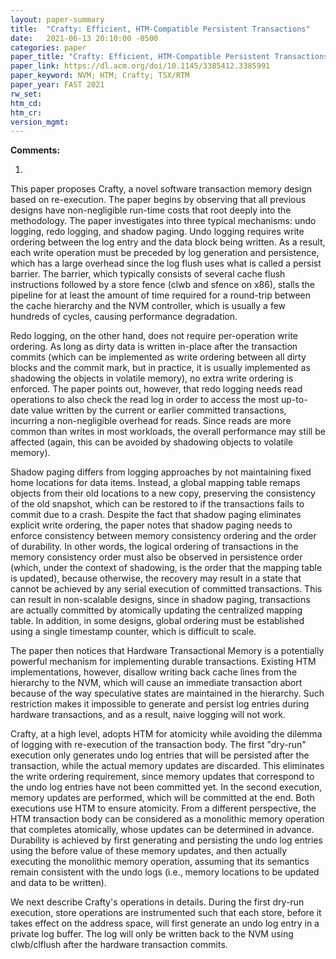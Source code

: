 ```yaml
---
layout: paper-summary
title:  "Crafty: Efficient, HTM-Compatible Persistent Transactions"
date:   2021-06-13 20:10:00 -0500
categories: paper
paper_title: "Crafty: Efficient, HTM-Compatible Persistent Transactions"
paper_link: https://dl.acm.org/doi/10.1145/3385412.3385991
paper_keyword: NVM; HTM; Crafty; TSX/RTM
paper_year: FAST 2021
rw_set:
htm_cd:
htm_cr:
version_mgmt:
---
```


**Comments:**

1. 

This paper proposes Crafty, a novel software transaction memory design based on re-execution. The paper begins 
by observing that all previous designs have non-negligible run-time costs that root deeply into the methodology.
The paper investigates into three typical mechanisms: undo logging, redo logging, and shadow paging.
Undo logging requires write ordering between the log entry and the data block being written. As a result, each
write operation must be preceded by log generation and persistence, which has a large overhead since the log 
flush uses what is called a persist barrier. The barrier, which typically consists of several cache flush
instructions followed by a store fence (clwb and sfence on x86), stalls the pipeline for at least the amount
of time required for a round-trip between the cache hierarchy and the NVM controller, which is usually a few
hundreds of cycles, causing performance degradation.

Redo logging, on the other hand, does not require per-operation write ordering. As long as dirty data is written
in-place after the transaction commits (which can be implemented as write ordering between all dirty blocks
and the commit mark, but in practice, it is usually implemented as shadowing the objects in volatile memory),
no extra write ordering is enforced. The paper points out, however, that redo logging needs read operations 
to also check the read log in order to access the most up-to-date value written by the current or 
earlier committed transactions, 
incurring a non-negligible overhead for reads. Since reads are more common than writes in most workloads, the
overall performance may still be affected (again, this can be avoided by shadowing objects to volatile memory).

Shadow paging differs from logging approaches by not maintaining fixed home locations for data items. Instead,
a global mapping table remaps objects from their old locations to a new copy, preserving the consistency of the
old snapshot, which can be restored to if the transactions fails to commit due to a crash. 
Despite the fact that shadow paging eliminates explicit write ordering, the paper notes that shadow paging
needs to enforce consistency between memory consistency ordering and the order of durability. In other words,
the logical ordering of transactions in the memory consistency order must also be observed in persistence
order (which, under the context of shadowing, is the order that the mapping table is updated), because 
otherwise, the recovery may result in a state that cannot be achieved by any serial execution
of committed transactions. This can result in non-scalable designs, since in shadow paging, transactions are 
actually committed by atomically updating the centralized mapping table. 
In addition, in some designs, global ordering must be established using a single timestamp counter, which
is difficult to scale.

The paper then notices that Hardware Transactional Memory is a potentially powerful mechanism for implementing
durable transactions. Existing HTM implementations, however, disallow writing back cache lines from the 
hierarchy to the NVM, which will cause an immediate transaction abort because of the way speculative states
are maintained in the hierarchy.
Such restriction makes it impossible to generate and persist log entries during hardware transactions, and
as a result, naive logging will not work.

Crafty, at a high level, adopts HTM for atomicity while avoiding the dilemma of logging with re-execution of 
the transaction body. The first "dry-run" execution only generates undo log entries that will be persisted 
after the transaction, while the actual memory updates are discarded. This eliminates the write ordering 
requirement, since memory updates that correspond to the undo log entries have not been committed yet. 
In the second execution, memory updates are performed, which will be committed at the end. 
Both executions use HTM to ensure atomicity. 
From a different perspective, the HTM transaction body can be considered as a monolithic memory operation that 
completes atomically, whose updates can be determined in advance. Durability is achieved by first generating 
and persisting the undo log entries using the before value of these memory updates, and then actually executing
the monolithic memory operation, assuming that its semantics remain consistent with the undo logs (i.e., 
memory locations to be updated and data to be written).

We next describe Crafty's operations in details. During the first dry-run execution, store operations are 
instrumented such that each store, before it takes effect on the address space, will first generate an undo
log entry in a private log buffer. The log will only be written back to the NVM using clwb/clflush after
the hardware transaction commits. 

